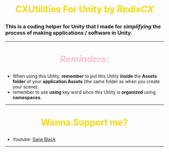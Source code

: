# <span style="color: gold;"><p style="text-align:center">**CXUtilities**</span> For Unity by <span style="color: gold;">***RedixCX***</p></span>

### This is a **coding helper** for **Unity** that I made for ***simplifying*** the process of making applications / software in Unity.

---

# <p style="text-align:center; color: pink;">***Reminders***:</p>
 + When using this Utility, **remember** to put this Utility **inside** the **Assets folder** of your **application Assets** (the same folder as when you create your scene).
 + remember to use **using** key word since this Utility is **organized** using **namespaces**.

---

# <p style="text-align:center; color: gold;">Wanna **Support me?**</p>
- Youtube: [Sane Black](https://www.youtube.com/channel/UCeWOIblCJFy5xjJ1OwLsFJQ)

---